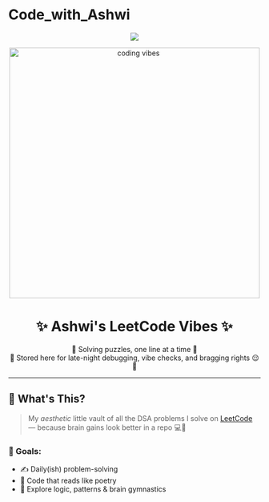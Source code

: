 # Code_with_Ashwi
<!-- banner image -->
<p align="center">
  <img src="https://readme-typing-svg.herokuapp.com?font=Fira+Code&size=24&duration=3000&pause=1000&color=F78BB2&center=true&vCenter=true&width=500&lines=Hey+there+👋+I'm+Ashwita;LeetCoding+My+Way+💻;Coding+With+Brain+and+Vibes+💅" />
</p>

<p align="center">
  <img src="https://media.giphy.com/media/qgQUggAC3Pfv687qPC/giphy.gif" width="500" alt="coding vibes">
</p>

<h1 align="center">✨ Ashwi's LeetCode Vibes ✨</h1>

<p align="center">
  🧠 Solving puzzles, one line at a time 🐍<br>
  📍 Stored here for late-night debugging, vibe checks, and bragging rights 😌💅
</p>

---

## 🌟 What's This?

> My *aesthetic* little vault of all the DSA problems I solve on [LeetCode](https://leetcode.com/) — because brain gains look better in a repo 💻🧃

### 🎯 Goals:
- ✍️ Daily(ish) problem-solving
- 🌈 Code that reads like poetry
- 🧩 Explore logic, patterns & brain gymnastics


